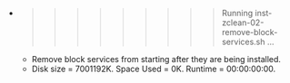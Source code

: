 * >>>>>>>>> Running inst-zclean-02-remove-block-services.sh ...
  * Remove block services from starting after they are being installed.
  * Disk size = 7001192K. Space Used = 0K. Runtime = 00:00:00:00.
